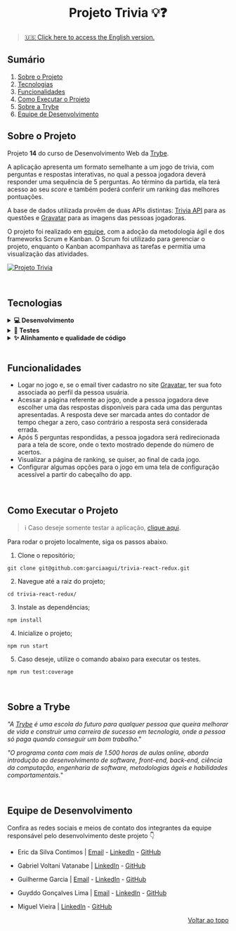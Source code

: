 <a name="readme-top"></a>

<h1 align="center">Projeto Trivia 💡❓</h1>

> [🇺🇸 Click here to access the English version.](README.md)

## Sumário

<ol>
  <li><a href="#sobre-o-projeto">Sobre o Projeto</a></li>
  <li><a href="#tecnologias">Tecnologias</a></li>
  <li><a href="#funcionalidades">Funcionalidades</a></li>
  <li><a href="#como-executar-o-projeto">Como Executar o Projeto</a></li>
  <li><a href="#sobre-a-trybe">Sobre a Trybe</a></li>
  <li><a href="#equipe-de-desenvolvimento">Equipe de Desenvolvimento</a></li>
</ol>

## Sobre o Projeto

Projeto **14** do curso de Desenvolvimento Web da [Trybe][trybe-site-url].

A aplicação apresenta um formato semelhante a um jogo de trivia, com perguntas e respostas interativas, no qual a pessoa jogadora deverá responder uma sequência de 5 perguntas. Ao término da partida, ela terá acesso ao seu _score_ e também poderá conferir um ranking das melhores pontuações.

A base de dados utilizada provêm de duas APIs distintas: [Trivia API](https://opentdb.com/api_config.php) para as questões e [Gravatar](https://br.gravatar.com/site/implement/images/) para as imagens das pessoas jogadoras.

O projeto foi realizado em <a href="#equipe">equipe</a>, com a adoção da metodologia ágil e dos frameworks Scrum e Kanban. O Scrum foi utilizado para gerenciar o projeto, enquanto o Kanban acompanhava as tarefas e permitia uma visualização das atividades.

[![Projeto Trivia][project-demo]][project-url]

<br/>

## Tecnologias

<details>
  <summary><strong>💻 Desenvolvimento </strong></summary><br />

- [HTML5][html5-url]
- [CSS3][css3-url]
- [JavaScript][javascript-url]
- [Bootstrap][bootstrap-url]
- [React.js][react-url]
- [React Router][react-router-url]
- [Redux][redux-url]

---

</details>

<details>
  <summary><strong>🧪 Testes </strong></summary><br />

- [Jest][jest-url]
- [React Testing Library][rtl-url]

---

</details>

<details>
  <summary><strong>✨ Alinhamento e qualidade de código </strong></summary><br />

- [ESLint][eslint-url]
- [StyleLint][stylelint-url]

---

</details>

<br/>

## Funcionalidades

<ul>
  <li>Logar no jogo e, se o email tiver cadastro no site <a href="https://pt.gravatar.com/">Gravatar</a>, ter sua foto associada ao perfil da pessoa usuária.</li>
  <li>Acessar a página referente ao jogo, onde a pessoa jogadora deve escolher uma das respostas disponíveis para cada uma das perguntas apresentadas. A resposta deve ser marcada antes do contador de tempo chegar a zero, caso contrário a resposta será considerada errada.</li>
  <li>Após 5 perguntas respondidas, a pessoa jogadora será redirecionada para a tela de score, onde o texto mostrado depende do número de acertos.</li>
  <li>Visualizar a página de ranking, se quiser, ao final de cada jogo.</li>
  <li>Configurar algumas opções para o jogo em uma tela de configuração acessível a partir do cabeçalho do app.</li>
</ul>

<br/>

## Como Executar o Projeto

> ℹ️ Caso deseje somente testar a aplicação, [clique aqui][project-url].

Para rodar o projeto localmente, siga os passos abaixo.

1. Clone o repositório;

```
git clone git@github.com:garciaagui/trivia-react-redux.git
```

2. Navegue até a raiz do projeto;

```
cd trivia-react-redux/
```

3. Instale as dependências;

```
npm install
```

4. Inicialize o projeto;

```
npm run start
```

5. Caso deseje, utilize o comando abaixo para executar os testes.

```
npm run test:coverage
```

<br/>

## Sobre a Trybe

_"A [Trybe][trybe-site-url] é uma escola do futuro para qualquer pessoa que queira melhorar de vida e construir uma carreira de sucesso em tecnologia, onde a pessoa só paga quando conseguir um bom trabalho."_

_"O programa conta com mais de 1.500 horas de aulas online, aborda introdução ao desenvolvimento de software, front-end, back-end, ciência da computação, engenharia de software, metodologias ágeis e habilidades comportamentais._"

<br/>

## Equipe de Desenvolvimento

Confira as redes sociais e meios de contato dos integrantes da equipe responsável pelo desenvolvimento deste projeto 👇

- Eric da Silva Contimos | [Email][email-eric] - [LinkedIn][linkedin-eric] - [GitHub][github-eric]

- Gabriel Voltani Vatanabe | [LinkedIn][linkedin-gabriel] - [GitHub][github-gabriel]

- Guilherme Garcia | [Email][email-guilherme] - [LinkedIn][linkedin-guilherme] - [GitHub][github-guilherme]

- Guyddo Gonçalves Lima | [Email][email-guyddo] - [LinkedIn][linkedin-guyddo] - [GitHub][github-guyddo]

- Miguel Vieira | [LinkedIn][linkedin-miguel] - [GitHub][github-miguel]

<p align="right"><a href="#readme-top">Voltar ao topo</a></p>

<!-- MARKDOWN LINKS & IMAGES -->

[trybe-site-url]: https://www.betrybe.com/
[project-demo]: ./project-demo.gif
[project-url]: https://trivia-g5.vercel.app

<!-- Stacks URLs -->

[bootstrap-url]: https://getbootstrap.com/
[css3-url]: https://developer.mozilla.org/en-US/docs/Web/CSS
[eslint-url]: https://eslint.org/
[html5-url]: https://developer.mozilla.org/en-US/docs/Web/HTML
[javascript-url]: https://developer.mozilla.org/en-US/docs/Web/JavaScript
[jest-url]: https://jestjs.io/
[react-url]: https://reactjs.org/
[react-router-url]: https://reactrouter.com/en/main
[redux-url]: https://redux.js.org/
[rtl-url]: https://testing-library.com/docs/react-testing-library/intro/
[stylelint-url]: https://stylelint.io/

<!-- Contact Badges -->

[gmail-badge]: https://img.shields.io/badge/Gmail-D14836?style=for-the-badge&logo=gmail&logoColor=white
[linkedin-badge]: https://img.shields.io/badge/LinkedIn-0077B5?style=for-the-badge&logo=linkedin&logoColor=white
[github-badge]: https://img.shields.io/badge/GitHub-100000?style=for-the-badge&logo=github&logoColor=white
[instagram-badge]: https://img.shields.io/badge/Instagram-E4405F?style=for-the-badge&logo=instagram&logoColor=white

<!-- Contact URLs -->

[email-eric]: mailto:ericdasilva0@gmail.com
[linkedin-eric]: https://www.linkedin.com/in/eric-contimos/
[github-eric]: https://github.com/Eric-html
[linkedin-gabriel]: https://www.linkedin.com/in/gabrielvoltani/
[github-gabriel]: https://github.com/gabrielvoltani
[email-guilherme]: mailto:garciaguig@gmail.com
[linkedin-guilherme]: https://www.linkedin.com/in/garciaagui/
[github-guilherme]: https://github.com/garciaagui
[linkedin-miguel]: https://www.linkedin.com/in/miguel-vieira015/
[github-miguel]: https://github.com/mjggel
[email-guyddo]: mailto:guyddogl@gmail.com
[linkedin-guyddo]: https://www.linkedin.com/in/guyddogl/
[github-guyddo]: https://github.com/guyddogl
